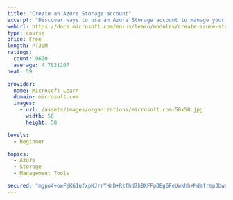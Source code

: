 ```yaml
---
title: "Create an Azure Storage account"
excerpt: "Discover ways to use an Azure Storage account to manage your data for billing, access, and storage location of your blobs, files, queues, and tables."
webUrl: https://docs.microsoft.com/en-us/learn/modules/create-azure-storage-account/
type: course
price: Free
length: PT30M
ratings:
  count: 9620
  average: 4.7821207
heat: 59

provider:
  name: Microsoft Learn
  domain: microsoft.com
  images:
    - url: /assets/images/organizations/microsoft.com-50x50.jpg
      width: 50
      height: 50

levels:
  - Beginner

topics:
  - Azure
  - Storage
  - Management Tools

secured: "mgpo4+owFjK61ufxpKJrrYHrD+Rzfhd7hBXFFpDEg6FeUwkhh+Mdmfrmp3bwnizn/3DUwkWX3+wc9AsvoXNxKaUbbYERmIIXaxQEG3DwRYYeoPvyvC2Q0JSc1XHSrjWfmidkDTEjF3pv03r9qi/A4AjhkVfDu4q6TdTgk6OXTmAWT0qyoWMAQcuGZ8Bg0ZpCZH+n+fQoMvN+z92PmUFmDZaX+w7Gcq+B7myiOW+o+jH6daYsj5WijoESvOUHxOtb6V9lLqGDua9PydvNRWAShLe1Cs+Px9tF8xpKKR8tW1PSUOtjiMeB2BgAr2hqHwh2IdsCAuTXdGOlzDricmlZzNV8ixGM+XEYJgZODEedwg6mPLaLg53k1tDYcrG+IWMtgLVz7nDci6H+g27eX9bLNzbzl408sBR4cRpUSNHha3o=;HbAjUIBS00CFvmwf5DmTiQ=="
---
```


